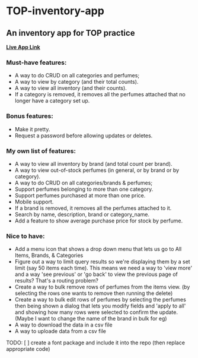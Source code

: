 # TOP-inventory-app
## An inventory app for TOP practice

**[Live App Link](top-inventory-app-production-69b2.up.railway.app "Perfume Inventory App")**

### Must-have features:

- A way to do CRUD on all categories and perfumes;
- A way to view by category (and their total counts).
- A way to view all inventory (and their counts).
- If a category is removed, it removes all the perfumes attached that no longer have a category set up. 

### Bonus features:

- Make it pretty.
- Request a password before allowing updates or deletes.

### My own list of features:

- A way to view all inventory by brand (and total count per brand).
- A way to view out-of-stock perfumes (in general, or by brand or by category).
- A way to do CRUD on all categories/brands & perfumes;
- Support perfumes belonging to more than one category.
- Support perfumes purchased at more than one price.
- Mobile support.
- If a brand is removed, it removes all the perfumes attached to it.
- Search by name, description, brand or category_name.
- Add a feature to show average purchase price for stock by perfume.

### Nice to have:

- Add a menu icon that shows a drop down menu that lets us go to All Items, Brands, & Categories
- Figure out a way to limit query results so we're displaying them by a set limit (say 50 items each time). This means we need a way to 'view more' and a way 'see previous' or 'go back' to view the previous page of results? That's a routing problem?
- Create a way to bulk remove rows of perfumes from the items view. (by selecting the rows one wants to remove then running the delete)
- Create a way to bulk edit rows of perfumes by selecting the perfumes then being shown a dialog that lets you modify fields and 'apply to all' and showing how many rows were selected to confirm the update. (Maybe I want to change the name of the brand in bulk for eg)
- A way to download the data in a csv file
- A way to uploade data from a csv file

TODO:
[ ] create a font package and include it into the repo (then replace appropriate code)